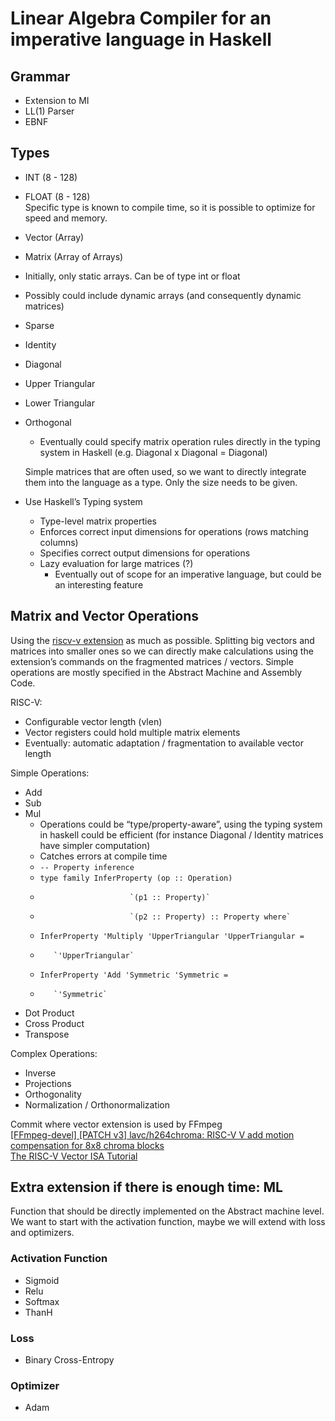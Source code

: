 # Linear Algebra Compiler for an imperative language in Haskell

## Grammar

* Extension to MI  
* LL(1) Parser  
* EBNF

## Types

* INT (8 \- 128\)  
* FLOAT (8 \- 128\)  
  Specific type is known to compile time, so it is possible to optimize for speed and memory. 

* Vector (Array)  
* Matrix (Array of Arrays)  
* Initially, only static arrays. Can be of type int or float  
* Possibly could include dynamic arrays (and consequently dynamic matrices)

* Sparse  
* Identity  
* Diagonal  
* Upper Triangular  
* Lower Triangular  
* Orthogonal  
  * Eventually could specify matrix operation rules directly in the typing system in Haskell (e.g. Diagonal x Diagonal \= Diagonal)

  Simple matrices that are often used, so we want to directly integrate them into the language as a type. Only the size needs to be given. 


* Use Haskell’s Typing system   
  * Type-level matrix properties  
  * Enforces correct input dimensions for operations (rows matching columns)  
  * Specifies correct output dimensions for operations  
  * Lazy evaluation for large matrices (?)  
    * Eventually out of scope for an imperative language, but could be an interesting feature

## Matrix and Vector Operations

Using the [riscv-v extension](https://github.com/riscvarchive/riscv-v-spec/blob/master/v-spec.adoc) as much as possible. Splitting big vectors and matrices into smaller ones so we can directly make calculations using the extension’s commands on the fragmented matrices / vectors. Simple operations are mostly specified in the Abstract Machine and Assembly Code.

RISC-V:

* Configurable vector length (vlen)  
* Vector registers could hold multiple matrix elements  
* Eventually: automatic adaptation / fragmentation to available vector length


Simple Operations:

* Add  
* Sub  
* Mul  
  * Operations could be “type/property-aware”, using the typing system in haskell could be efficient (for instance Diagonal / Identity matrices have simpler computation)  
  * Catches errors at compile time  
  * `-- Property inference`  
  * `type family InferProperty (op :: Operation)`  
  *                         `(p1 :: Property)`  
  *                         `(p2 :: Property) :: Property where`  
  *    `InferProperty 'Multiply 'UpperTriangular 'UpperTriangular =`  
  *        `'UpperTriangular`  
  *    `InferProperty 'Add 'Symmetric 'Symmetric =`  
  *        `'Symmetric`  
      
* Dot Product  
* Cross Product  
* Transpose

Complex Operations:

* Inverse  
* Projections  
* Orthogonality  
* Normalization / Orthonormalization


Commit where vector extension is used by FFmpeg  
[\[FFmpeg-devel\] \[PATCH v3\] lavc/h264chroma: RISC-V V add motion compensation for 8x8 chroma blocks](https://ffmpeg.org/pipermail/ffmpeg-devel/2023-May/310013.html)  
[The RISC-V Vector ISA Tutorial](https://riscv.org/wp-content/uploads/2024/12/15.20-15.55-18.05.06.VEXT-bcn-v1.pdf)

## Extra extension if there is enough time: ML

Function that should be directly implemented on the Abstract machine level. We want to start with the activation function, maybe we will extend with loss and optimizers. 

### Activation Function

* Sigmoid  
* Relu  
* Softmax  
* ThanH

### Loss

* Binary Cross-Entropy

### Optimizer

* Adam

